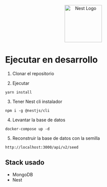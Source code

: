 <p align="center">
  <a href="http://nestjs.com/" target="blank"><img src="https://nestjs.com/img/logo-small.svg" width="120" alt="Nest Logo" /></a>
</p>

# Ejecutar en desarrollo

1. Clonar el repositorio

2. Ejecutar 

```
yarn install
```

3. Tener Nest cli instalador

```
npm i -g @nestjs/cli
```
4. Levantar la base de datos

```
docker-compose up -d
```

5. Reconstruir la base de datos con la semilla
```
http://localhost:3000/api/v2/seed
```

## Stack usado
* MongoDB
* Nest